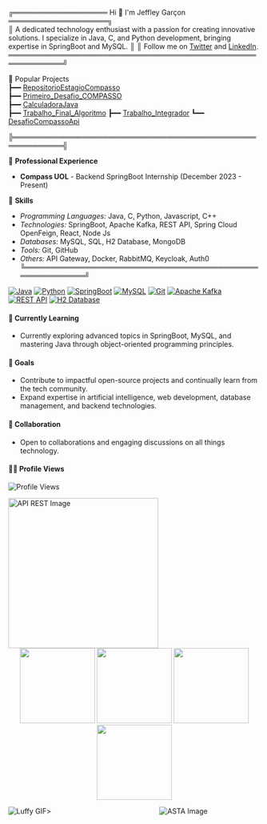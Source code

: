 
╔═══════════════════ Hi 👋 I'm Jeffley Garçon ════════════════════╗               
║ A dedicated technology enthusiast with a passion for creating innovative solutions. I specialize in Java, C, and Python development, bringing expertise in SpringBoot and MySQL. ║
║ Follow me on [Twitter](https://twitter.com/jeffleyg) and [LinkedIn](www.linkedin.com/in/jeffley-garçon-177482292).  
═════════════════════════════════════════════════════════════╝

📘 Popular Projects                 
┣━━ [RepositorioEstagioCompasso](https://github.com/Jeffleyg/RepositorioEstagioCompasso)             
┣━━ [Primeiro_Desafio_COMPASSO](https://github.com/Jeffleyg/Primeiro_Desafio_COMPASSO)    
┣━━ [CalculadoraJava](https://github.com/Jeffleyg/CalculadoraJava)        
┣━━ [Trabalho_Final_Algoritmo](https://github.com/Jeffleyg/Trabalho_Final_Algoritmo) 
┣━━ [Trabalho_Integrador](https://github.com/Jeffleyg/Projeto_Intregador.git)
┗━━ [DesafioCompassoApi](https://github.com/Jeffleyg/RepositorioEstagioCompasso/tree/main/DesafioCompassoApi)

╠════════════════════════════════════════════════════════════╣

💼 **Professional Experience**
- **Compass UOL** - Backend SpringBoot Internship (December 2023 - Present)

🚀 **Skills**
- *Programming Languages:* Java, C, Python, Javascript, C++
- *Technologies:* SpringBoot, Apache Kafka, REST API, Spring Cloud OpenFeign, React, Node Js
- *Databases:* MySQL, SQL, H2 Database, MongoDB
- *Tools:* Git, GitHub
- *Others:* API Gateway, Docker, RabbitMQ, Keycloak, Auth0
╚════════════════════════════════════════════════════════════╝

  
[![Java](https://img.shields.io/badge/Java-%23ED8B00.svg?&style=for-the-badge&logo=java&logoColor=white)](link-para-seu-projeto)
[![Python](https://img.shields.io/badge/Python-%2314354C.svg?&style=for-the-badge&logo=python&logoColor=white)](link-para-seu-projeto)
[![SpringBoot](https://img.shields.io/badge/SpringBoot-%236DB33F.svg?&style=for-the-badge&logo=spring&logoColor=white)](link-para-seu-projeto)
[![MySQL](https://img.shields.io/badge/MySQL-%2300758F.svg?&style=for-the-badge&logo=mysql&logoColor=white)](link-para-seu-projeto)
[![Git](https://img.shields.io/badge/Git-%23F05032.svg?&style=for-the-badge&logo=git&logoColor=white)](link-para-seu-projeto)
[![Apache Kafka](https://img.shields.io/badge/Apache%20Kafka-%2314354C.svg?&style=for-the-badge&logo=apache&logoColor=white)](link-para-seu-projeto)
[![REST API](https://img.shields.io/badge/REST%20API-%236DB33F.svg?&style=for-the-badge&logo=rest&logoColor=white)](link-para-seu-projeto)
[![H2 Database](https://img.shields.io/badge/H2%20Database-%2300758F.svg?&style=for-the-badge&logo=h2&logoColor=white)](link-para-seu-projeto)

#### 🌱 Currently Learning
- Currently exploring advanced topics in SpringBoot, MySQL, and mastering Java through object-oriented programming principles.

#### 🎯 Goals
- Contribute to impactful open-source projects and continually learn from the tech community.
- Expand expertise in artificial intelligence, web development, database management, and backend technologies.

#### 🤝 Collaboration
- Open to collaborations and engaging discussions on all things technology.
#### 🧑‍🚀 Profile Views
![Profile Views](https://komarev.com/ghpvc/?username=Jeffleyg)

<img src="https://www.ovhcloud.com/sites/default/files/styles/large_screens_1x/public/2022-05/whatis_rest_api.png" alt="API REST Image" width="300px">
</div>
<div align="center">
<img height="150em" src="https://github-profile-summary-cards.vercel.app/api/cards/profile-details?username=jeffleyg&theme=cobalt"/> 
<img height="150em" src="https://github-readme-stats.vercel.app/api?username=jeffleyg&show_icons=true&theme=cobalt&include_all_commits=true&count_private=false&hide_border=true"/> <img height="150em" src="https://github-readme-stats.vercel.app/api/top-langs/?username=jeffleyg&layout=compact&langs_count=7&theme=cobalt&hide_border=true"/> <img height="150em" src="https://github-readme-streak-stats.herokuapp.com/?user=jeffleyg&theme=cobalt&hide_border=true"/>
</div>

![Luffy GIF](https://media.tenor.com/bU8W2-lHZhYAAAAi/luffy.gif)>&nbsp;&nbsp;&nbsp;&nbsp;&nbsp;&nbsp;&nbsp;&nbsp;&nbsp;&nbsp;&nbsp;&nbsp;&nbsp;&nbsp;&nbsp;&nbsp;&nbsp;&nbsp;&nbsp;&nbsp;&nbsp;&nbsp;&nbsp;&nbsp;&nbsp;&nbsp;&nbsp;&nbsp;&nbsp;&nbsp;&nbsp;&nbsp;&nbsp;&nbsp;&nbsp;&nbsp;&nbsp;&nbsp;&nbsp;&nbsp;&nbsp;&nbsp;&nbsp;&nbsp;&nbsp;&nbsp;&nbsp;&nbsp;&nbsp;&nbsp;&nbsp;&nbsp;&nbsp;&nbsp;&nbsp;![ASTA Image](https://i.seadn.io/gae/tWxS4zigwV9JlmzglWRBj_FuVaDAeRUXQiZBSWpyFpdjx8XX52JNPW-lkNn03Ukv0Cvla3NwHFfR5RuD4iXvL5y3dCG_2ljREXWDwQ?auto=format&dpr=1&w=100&fr=1)

